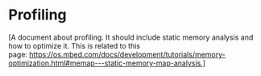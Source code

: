 # Profiling

[A document about profiling. It should include static memory analysis and how to optimize it. This is related to this page: https://os.mbed.com/docs/development/tutorials/memory-optimization.html#memap---static-memory-map-analysis.]
